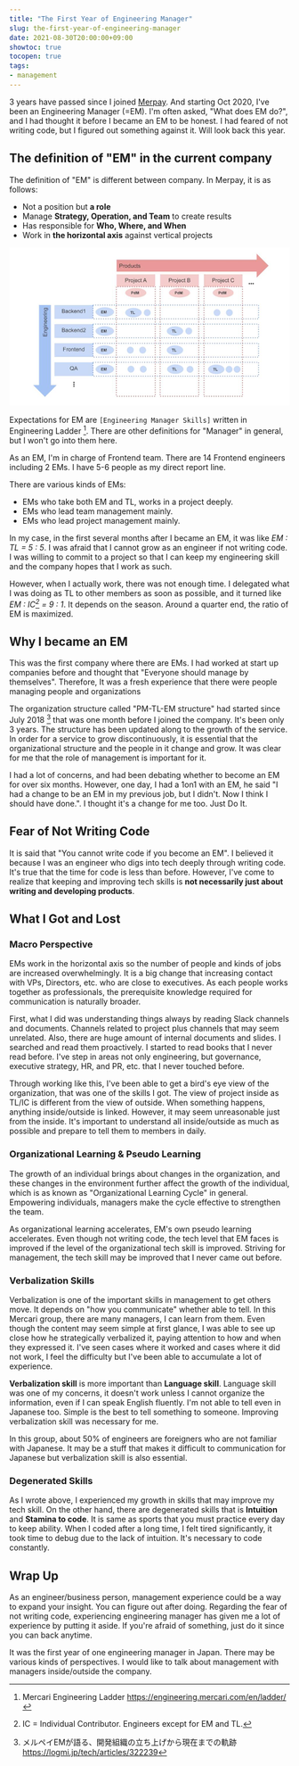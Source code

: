 ```yaml
---
title: "The First Year of Engineering Manager"
slug: the-first-year-of-engineering-manager
date: 2021-08-30T20:00:00+09:00
showtoc: true
tocopen: true
tags:
- management
---
```


3 years have passed since I joined [Merpay](https://www.merpay.com/). And starting Oct 2020, I've been an Engineering Manager (=EM). I'm often asked, "What does EM do?", and I had thought it before I became an EM to be honest. I had feared of not writing code, but I figured out something against it. Will look back this year.

## The definition of "EM" in the current company

The definition of "EM" is different between company. In Merpay, it is as follows:

- Not a position but **a role**
- Manage **Strategy, Operation, and Team** to create results
- Has responsible for **Who, Where, and When**
- Work in **the horizontal axis** against vertical projects

![Work from a horizontal axis against vertical projects](/images/2021-08-30-the-first-year-of-engineering-manager/products-engineering-matrix.jpeg "Products vs Engineering Matrix")

Expectations for EM are `[Engineering Manager Skills]` written in Engineering Ladder [^1]. There are other definitions for "Manager" in general, but I won't go into them here.

[^1]: Mercari Engineering Ladder https://engineering.mercari.com/en/ladder/

As an EM, I'm in charge of Frontend team. There are 14 Frontend engineers including 2 EMs. I have 5-6 people as my direct report line.

There are various kinds of EMs:

- EMs who take both EM and TL, works in a project deeply.
- EMs who lead team management mainly.
- EMs who lead project management mainly.

In my case, in the first several months after I became an EM, it was like *EM : TL = 5 : 5*. I was afraid that I cannot grow as an engineer if not writing code. I was willing to commit to a project so that I can keep my engineering skill and the company hopes that I work as such.

However, when I actually work, there was not enough time. I delegated what I was doing as TL to other members as soon as possible, and it turned like *EM : IC[^3] = 9 : 1*. It depends on the season. Around a quarter end, the ratio of EM is maximized.

[^2]: TL = Tech Lead, which is a role who has responsible for What, How, and When.
[^3]: IC = Individual Contributor. Engineers except for EM and TL.

## Why I became an EM

This was the first company where there are EMs. I had worked at start up companies before and thought that "Everyone should manage by themselves". Therefore, It was a fresh experience that there were people managing people and organizations

The organization structure called "PM-TL-EM structure" had started since July 2018 [^4] that was one month before I joined the company. It's been only 3 years. The structure has been updated along to the growth of the service. In order for a service to grow discontinuously, it is essential that the organizational structure and the people in it change and grow. It was clear for me that the role of management is important for it.

[^4]: メルペイEMが語る、開発組織の立ち上げから現在までの軌跡
https://logmi.jp/tech/articles/322239

I had a lot of concerns, and had been debating whether to become an EM for over six months. However, one day, I had a 1on1 with an EM, he said "I had a change to be an EM in my previous job, but I didn't. Now I think I should have done.". I thought it's a change for me too. Just Do It.

## Fear of Not Writing Code

It is said that "You cannot write code if you become an EM". I believed it because I was an engineer who digs into tech deeply through writing code. It's true that the time for code is less than before. However, I've come to realize that keeping and improving tech skills is **not necessarily just about writing and developing products**.

## What I Got and Lost

### Macro Perspective

EMs work in the horizontal axis so the number of people and kinds of jobs are increased overwhelmingly. It is a big change that increasing contact with VPs, Directors, etc. who are close to executives. As each people works together as professionals, the prerequisite knowledge required for communication is naturally broader.

First, what I did was understanding things always by reading Slack channels and documents. Channels related to project plus channels that may seem unrelated. Also, there are huge amount of internal documents and slides. I searched and read them proactively. I started to read books that I never read before. I've step in areas not only engineering, but governance, executive strategy, HR, and PR, etc. that I never touched before.  

Through working like this, I've been able to get a bird's eye view of the organization, that was one of the skills I got. The view of project inside as TL/IC is different from the view of outside. When something happens, anything inside/outside is linked. However, it may seem unreasonable just from the inside. It's important to understand all inside/outside as much as possible and prepare to tell them to members in daily.

### Organizational Learning & Pseudo Learning

The growth of an individual brings about changes in the organization, and these changes in the environment further affect the growth of the individual, which is as known as "Organizational Learning Cycle" in general. Empowering individuals, managers make the cycle effective to strengthen the team. 

As organizational learning accelerates, EM's own pseudo learning accelerates. Even though not writing code, the tech level that EM faces is improved if the level of the organizational tech skill is improved. Striving for management, the tech skill may be improved that I never came out before.

### Verbalization Skills

Verbalization is one of the important skills in management to get others move. It depends on "how you communicate" whether able to tell. In this Mercari group, there are many managers, I can learn from them. Even though the content may seem simple at first glance, I was able to see up close how he strategically verbalized it, paying attention to how and when they expressed it. I've seen cases where it worked and cases where it did not work, I feel the difficulty but I've been able to accumulate a lot of experience.

**Verbalization skill** is more important than **Language skill**. Language skill was one of my concerns, it doesn't work unless I cannot organize the information, even if I can speak English fluently. I'm not able to tell even in Japanese too. Simple is the best to tell something to someone. Improving verbalization skill was necessary for me.

In this group, about 50% of engineers are foreigners who are not familiar with Japanese. It may be a stuff that makes it difficult to communication for Japanese but verbalization skill is also essential.

### Degenerated Skills

As I wrote above, I experienced my growth in skills that may improve my tech skill. On the other hand, there are degenerated skills that is **Intuition** and **Stamina to code**. It is same as sports that you must practice every day to keep ability. When I coded after a long time, I felt tired significantly, it took time to debug due to the lack of intuition. It's necessary to code constantly.


## Wrap Up

As an engineer/business person, management experience could be a way to expand your insight. You can figure out after doing. Regarding the fear of not writing code, experiencing engineering manager has given me a lot of experience by putting it aside. If you're afraid of something, just do it since you can back anytime.

It was the first year of one engineering manager in Japan. There may be various kinds of perspectives. I would like to talk about management with managers inside/outside the company.
